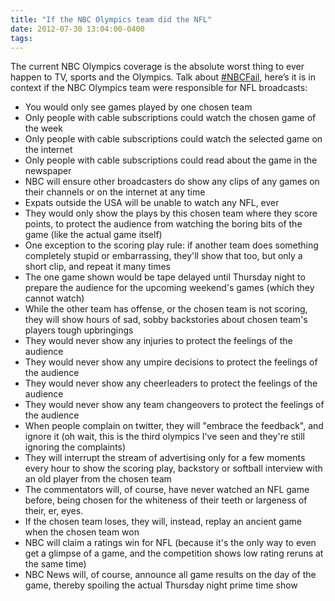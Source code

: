 ```yaml
---
title: "If the NBC Olympics team did the NFL"
date: 2012-07-30 13:04:00-0400
tags: 
---
```


The current NBC Olympics coverage is the absolute worst thing to ever happen to TV, sports and the Olympics. Talk about [#NBCFail](https://twitter.com/#!/search/%23nbcfail), here’s it is in context if the NBC Olympics team were responsible for NFL broadcasts:

- You would only see games played by one chosen team
- Only people with cable subscriptions could watch the chosen game of the week
- Only people with cable subscriptions could watch the selected game on the internet
- Only people with cable subscriptions could read about the game in the newspaper
- NBC will ensure other broadcasters do show any clips of any games on their channels or on the internet at any time
- Expats outside the USA will be unable to watch any NFL, ever
- They would only show the plays by this chosen team where they score points, to protect the audience from watching the boring bits of the game (like the actual game itself)
- One exception to the scoring play rule: if another team does something completely stupid or embarrassing, they'll show that too, but only a short clip, and repeat it many times
- The one game shown would be tape delayed until Thursday night to prepare the audience for the upcoming weekend's games (which they cannot watch)
- While the other team has offense, or the chosen team is not scoring, they will show hours of sad, sobby backstories about chosen team's players tough upbringings
- They would never show any injuries to protect the feelings of the audience
- They would never show any umpire decisions to protect the feelings of the audience
- They would never show any cheerleaders to protect the feelings of the audience
- They would never show any team changeovers to protect the feelings of the audience
- When people complain on twitter, they will "embrace the feedback", and ignore it (oh wait, this is the third olympics I've seen and they're still ignoring the complaints)
- They will interrupt the stream of advertising only for a few moments every hour to show the scoring play, backstory or softball interview with an old player from the chosen team
- The commentators will, of course, have never watched an NFL game before, being chosen for the whiteness of their teeth or largeness of their, er, eyes.
- If the chosen team loses, they will, instead, replay an ancient game when the chosen team won
- NBC will claim a ratings win for NFL (because it's the only way to even get a glimpse of a game, and the competition shows low rating reruns at the same time)
- NBC News will, of course, announce all game results on the day of the game, thereby spoiling the actual Thursday night prime time show
